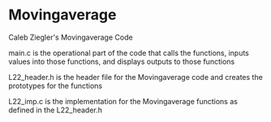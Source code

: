 Movingaverage
=============
Caleb Ziegler's Movingaverage Code

main.c is the operational part of the code that calls the functions, inputs values into those functions, 
and displays outputs to those functions

L22_header.h is the header file for the Movingaverage code and creates the prototypes for the functions

L22_imp.c is the implementation for the Movingaverage functions as defined in the L22_header.h

